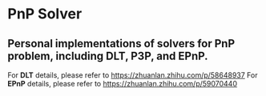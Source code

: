 # PnP Solver
##  Personal implementations of solvers for PnP problem, including DLT, P3P, and EPnP.

For **DLT** details, please refer to https://zhuanlan.zhihu.com/p/58648937
For **EPnP** details, please refer to https://zhuanlan.zhihu.com/p/59070440
